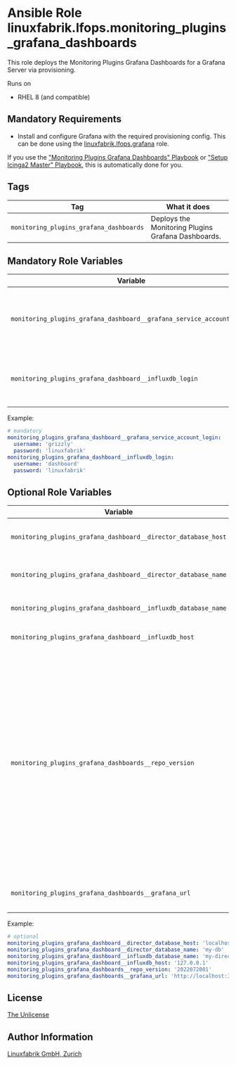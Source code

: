 # Ansible Role linuxfabrik.lfops.monitoring_plugins_grafana_dashboards

This role deploys the Monitoring Plugins Grafana Dashboards for a Grafana Server via provisioning.

Runs on

* RHEL 8 (and compatible)


## Mandatory Requirements

* Install and configure Grafana with the required provisioning config. This can be done using the [linuxfabrik.lfops.grafana](https://github.com/Linuxfabrik/lfops/tree/main/roles/grafana) role.

If you use the ["Monitoring Plugins Grafana Dashboards" Playbook](https://github.com/Linuxfabrik/lfops/blob/main/playbooks/monitoring_plugins_grafana_dashboards.yml) or ["Setup Icinga2 Master" Playbook](https://github.com/Linuxfabrik/lfops/blob/main/playbooks/setup_icinga2_master.yml), this is automatically done for you.


## Tags

| Tag           | What it does                                 |
| ---           | ------------                                 |
| `monitoring_plugins_grafana_dashboards` | Deploys the Monitoring Plugins Grafana Dashboards. |


## Mandatory Role Variables

| Variable | Description |
| -------- | ----------- |
| `monitoring_plugins_grafana_dashboard__grafana_service_account_login` | The login for a Grafana service account with a "Admin" token. |
| `monitoring_plugins_grafana_dashboard__influxdb_login` | The login for the InfluxDB database. Only needs to have read permissions. |

Example:
```yaml
# mandatory
monitoring_plugins_grafana_dashboard__grafana_service_account_login:
  username: 'grizzly'
  password: 'linuxfabrik'
monitoring_plugins_grafana_dashboard__influxdb_login:
  username: 'dashboard'
  password: 'linuxfabrik'
```


## Optional Role Variables

| Variable | Description | Default Value |
| -------- | ----------- | ------------- |
| `monitoring_plugins_grafana_dashboard__director_database_host` | The host of the Director SQL database. | `'127.0.0.1'` |
| `monitoring_plugins_grafana_dashboard__director_database_name` | The name of the Director SQL database. | `'{{ icingaweb2_module_director__database_name }}'` |
| `monitoring_plugins_grafana_dashboard__influxdb_database_name` | The name of the InfluxDB database. | `'{{ icinga2_master__influxdb_database_name }}'` |
| `monitoring_plugins_grafana_dashboard__influxdb_host` | The host of the InfluxDB database. | `'{{ icinga2_master__influxdb_host }}'` |
| `monitoring_plugins_grafana_dashboards__repo_version` | The version of the monitoring plugins that will be used for the grafana dashboards. Possible options: * `latest`: The **latest stable** release. See the [Releases](https://github.com/Linuxfabrik/monitoring-plugins/releases).<br> * `main`: The development version. Use with care.<br> * A specific release, for example `2022030201`. See the [Releases](https://github.com/Linuxfabrik/monitoring-plugins/releases). | `'{{ lfops__monitoring_plugins_version \| default("latest") }}'` |
| `monitoring_plugins_grafana_dashboards__grafana_url` | The URL under which Grafana is reachable | `'{{ grafana__root_url }}'` |

Example:
```yaml
# optional
monitoring_plugins_grafana_dashboard__director_database_host: 'localhost'
monitoring_plugins_grafana_dashboard__director_database_name: 'my-db'
monitoring_plugins_grafana_dashboard__influxdb_database_name: 'my-director-db'
monitoring_plugins_grafana_dashboard__influxdb_host: '127.0.0.1'
monitoring_plugins_grafana_dashboards__repo_version: '2022072001'
monitoring_plugins_grafana_dashboards__grafana_url: 'http://localhost:3000'
```


## License

[The Unlicense](https://unlicense.org/)


## Author Information

[Linuxfabrik GmbH, Zurich](https://www.linuxfabrik.ch)

